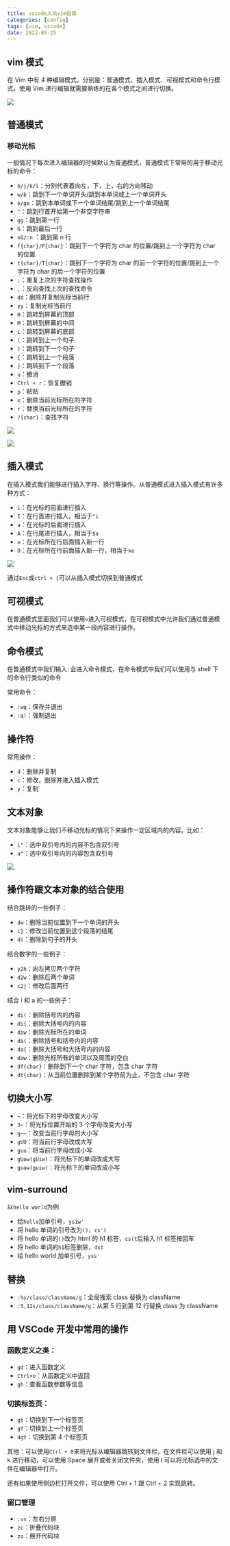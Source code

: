 ```yaml
---
title: vscode入坑vim指南
categories: [config]
tags: [vim, vscode]
date: 2022-05-25
---
```


## vim 模式

在 Vim 中有 4 种编辑模式，分别是：普通模式、插入模式、可视模式和命令行模式。使用 Vim 进行编辑就需要熟练的在各个模式之间进行切换。

![](./20220525/2022-05-25-13-48-06.png)

## 普通模式

### 移动光标

一般情况下每次进入编辑器的时候默认为普通模式，普通模式下常用的用于移动光标的命令：

- `h/j/k/l`：分别代表着向左，下，上，右的方向移动
- `w/b`：跳到下一个单词开头/跳到本单词或上一个单词开头
- `e/ge`：跳到本单词或下一个单词结尾/跳到上一个单词结尾
- `^`：跳到行首开始第一个非空字符串
- `gg`：跳到第一行
- `G`：跳到最后一行
- `nG/:n` ：跳到第 n 行
- `f{char}/F{char}`：跳到下一个字符为 char 的位置/跳到上一个字符为 char 的位置
- `t{char}/T{char}`：跳到下一个字符为 char 的前一个字符的位置/跳到上一个字符为 char 的后一个字符的位置
- `;`：重复上次的字符查找操作
- `,`：反向查找上次的查找命令
- `dd`：删除并复制光标当前行
- `yy`：复制光标当前行
- `H`：跳转到屏幕的顶部
- `M`：跳转到屏幕的中间
- `L`：跳转到屏幕的底部
- `(`：跳转到上一个句子
- `)`：跳转到下一个句子
- `{`：跳转到上一个段落
- `}`：跳转到下一个段落
- `u`：撤消
- `Ctrl + r`：恢复撤销
- `p`：粘贴
- `x`：删除当前光标所在的字符
- `r`：替换当前光标所在的字符
- `/{char}`：查找字符

![](./20220525/2022-05-25-14-14-28.png)

![](./20220525/2022-05-25-14-15-31.png)

## 插入模式

在插入模式我们能够进行插入字符、换行等操作。从普通模式进入插入模式有许多种方式：

- `i`：在光标的前面进行插入
- `I`：在行首进行插入，相当于`^i`
- `a`：在光标的后面进行插入
- `A`：在行尾进行插入，相当于`$a`
- `o`：在光标所在行后面插入新一行
- `O`：在光标所在行前面插入新一行，相当于`ko`

![](./20220525/2022-05-25-14-23-39.png)

通过`Esc`或`ctrl + [`可以从插入模式切换到普通模式

## 可视模式

在普通模式里面我们可以使用`v`进入可视模式，在可视模式中允许我们通过普通模式中移动光标的方式来选中某一段内容进行操作。

## 命令模式

在普通模式中我们输入`:`会进入命令模式，在命令模式中我们可以使用与 shell 下的命令行类似的命令

常用命令：

- `:wq`：保存并退出
- `:q!`：强制退出

## 操作符

常用操作：

- `d`：删除并复制
- `c`：修改，删除并进入插入模式
- `y`：复制

## 文本对象

文本对象能够让我们不移动光标的情况下来操作一定区域内的内容。比如：

- `i"`：选中双引号内的内容不包含双引号
- `a"`：选中双引号内的内容包含双引号

![](./20220525/2022-05-25-14-45-52.png)

## 操作符跟文本对象的结合使用

结合跳转的一些例子：

- `dw`：删除当前位置到下一个单词的开头
- `c}`：修改当前位置到这个段落的结尾
- `d(`：删除到句子的开头

结合数字的一些例子：

- `y2h`：向左拷贝两个字符
- `d2w`：删除后两个单词
- `c2j`：修改后面两行

结合 i 和 a 的一些例子：

- `di(`：删除括号内的内容
- `di{`：删除大括号内的内容
- `diw`：删除光标所在的单词
- `da(`：删除括号和括号内的内容
- `da{`：删除大括号和大括号内的内容
- `daw`：删除光标所有的单词以及周围的空白
- `df{char}`：删除到下一个 char 字符，包含 char 字符
- `dt{char}`：从当前位置删除到某个字符前为止，不包含 char 字符

## 切换大小写

- `~`：将光标下的字母改变大小写
- `3~`：将光标位置开始的 3 个字母改变大小写
- `g~~`：改变当前行字母的大小写
- `gUU`：将当前行字母改成大写
- `guu`：将当前行字母改成小写
- `gUaw(gUiw)`：将光标下的单词改成大写
- `guaw(guiw)`：将光标下的单词改成小写

## vim-surround

以`hello world`为例

- 给`hello`加单引号，`ysiw'`
- 将 hello 单词的引号改为`()`，`cs'(`
- 将 hello 单词的`()`改为 html 的 h1 标签，`cs(t`后输入 h1 标签按回车
- 将 hello 单词的`h1`标签删除，`dst`
- 给 hello world 加单引号，`yss'`

## 替换

- `:%s/class/className/g`：全局搜索 class 替换为 className
- `:5,12s/class/className/g`：从第 5 行到第 12 行替换 class 为 className

## 用 VSCode 开发中常用的操作

### 函数定义之类：

- `gd`：进入函数定义
- `Ctrl+o`：从函数定义中返回
- `gh`：查看函数参数等信息

### 切换标签页：

- `gt`：切换到下一个标签页
- `gT`：切换到上一个标签页
- `4gt`：切换到第 4 个标签页

其他：可以使用`Ctrl + 0`来将光标从编辑器跳转到文件栏，在文件栏可以使用 j 和 k 进行移动，可以使用 Space 展开或者关闭文件夹，使用 l 可以将光标选中的文件在编辑器中打开。

还有如果使用侧边栏打开文件，可以使用 Ctrl + 1 跟 Ctrl + 2 实现跳转。

### 窗口管理

- `:vs`：左右分屏
- `zc`：折叠代码块
- `zo`：展开代码块
